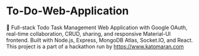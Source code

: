 # To-Do-Web-Application
🚀 Full-stack Todo Task Management Web Application with Google OAuth, real-time collaboration, CRUD, sharing, and responsive Material-UI frontend. Built with Node.js, Express, MongoDB Atlas, Socket.IO, and React.  This project is a part of a hackathon run by https://www.katomaran.com
